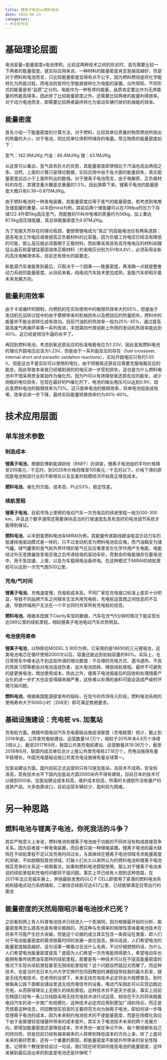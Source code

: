 ```yaml
---
title: 锂离子电池vs燃料电池
date: 2018-06-23
categories:
- 术业有专攻
---
```


# 基础理论层面

电池容量=能量密度x电池体积。比较这两种技术之间的优劣时，首先需要比较一下两者的能量密度，就实际应用来说，一种材料的能量密度肯定是越高越好，但是对于燃料和电池而言，只比较能量密度显得有点不公平，因为燃料燃烧是将化学能转化为热能过程，而电池则是将化学能直接转化为电能的装置。众所周知，不同形式的能量是有“品质”之分的。电能作为一种有序的能量，品质肯定要比作为无序能量的热能高得多。因此除了比较能量密度之外，还需要比较两者的能量利用效率。对于动力电池而言，即需要比较两者最终转化为驱动车辆行驶的机械能的效率。

## 能量密度

首先介绍一下能量密度的计算方法，对于燃料，比较其单位质量的物质燃烧所放出的热量的大小，对于电池，则比较单位体积所储存的电量。常见物质的能量密度如下：

氢气：142.9MJ/Kg 汽油：46.4MJ/Kg 锂：43.1MJ/Kg

从这里可以看出，氢气具有巨大的优势，其能量密度即使相比于汽油也高出两倍之多。当然，上面的计算只是理论数据，实际应用中由于各方面的能量损失，真实能量密度远远小于上面所列出的数值。对于锂离子电池而言，由于电解质，正负极材料的存在，其锂含量大概是总重量的1.5%，因此换算下来，锂离子电池的能量密度大概只有0.36~0.875MJ/Kg。

由于燃料电池时一种发电装置，其能量密度应等于氢气的能量密度。若考虑到电堆及储氢罐的重量，以丰田mirai为例，其前后两个储氢罐可以在70Mpa的压力下存储122.4升即5kg高压氢气，而配套的114kW电堆的质量约为56kg，加上重达87.5kg高压储氢罐，其总体能量密度为4.97MJ/Kg。

为了克服天然存在的理论瓶颈，要想使锂电成为“真正”的高能电池仅有两条道路：提高电池工作电压或者提高正负极材料的比容量。因为负极工作电压已经没有降低的可能，那么高压就必须着眼于正极材料。而如果采用具有高充电电压的材料如镍锰尖晶石和富锂锰基固溶体正极材料（充电电压分别为5V和4.8V），必须采用全新的高压电解液体系，目前还有很长的路要走。

新能源汽车谁能笑到最后，只取决于一个因素——能量密度，再准确一点就是整套动力系统的能量密度。从目前来看，纯电动汽车技术更加成熟，氢能汽车却昭示着未来发展方向。

## 能量利用效率

由于卡诺循环的限制，内燃机的在实际使用中的极限热效率大约55%，但是由于发动机在运转过程中的由于摩擦带来的机械损失以及燃烧后的热量损失，燃料中的能量并不能全部转化成有效功。目前汽油机的热效率一般为25%-35%，通过提高提高废气再循环率等一系列改进，丰田第四代普锐斯上所用的发动机热效率能达到40%。这已经是相当牛逼的水平了。

再回到燃料电池，考虑到氧还原反应的标准电极电位为1.23V，因此氢氧燃料电池的理论开路电压应该为1.23V。但是由于一系列副反应的存在（fuel crossover, internal short and parasitic oxidation reactions），实际开路电压只有约1.05 V。但是这也不是实际可以使用的电位，由于阴极氧还原反应需要克服电极反应的能垒，因此导致本来就已经被削弱的的电压进一步受到损失，这也是为什么燃料电池中不惜采用贵金属铂作为催化剂，因为Pt可以有效降低氧还原反应的能垒，减少阴极的电位损失，在现在最好的Pt催化剂下，电池的输出电压可以达到0.9V，因此氢燃料电池的极限效率为73%。这只是单电池的极限效率，将单电池组装成电堆，效率会进一步下降，最终实际能量转换效率约为40%-60%。

# 技术应用层面

## 单车技术参数

### 制造成本

**锂离子电池**。根据彭博新能源财经（BNEF）的调查，锂离子电池组的平均价格降至209美元／千瓦时，到2025年价格将降至100美元／千瓦时以下。价格下滑的原因是电池制造行业的不断增长以及显着的规模经济开始真正降低成本。

**燃料电池**。催化剂方面。成本高，Pt占53%，稳定性差。

### 续航里程

**锂离子电池**。目前市场上使用的电动汽车一次充电后的续驶里程一般为100-300 km，并且这个数字通常还需要保持适当的行驶速度及具有良好的电池调节系统才能得到保证。

**燃料电池**。以丰田氢燃料电池车MIRAI为例，其能量传递路线跟油电混合动力车的低速纯电驱动模式是一样的，只不过发动机变为燃料电池反应堆，而汽油箱变为储气罐。储气罐里的氢气和外界环境的氧气在反应堆里发生化学作用产生电能，电能经过升压变换器改变电压值之后传递给电机驱动车轮，而剩余的电能储存在蓄电池中，用于急加速、上坡，以及为车载用电设备供电。在这种模式下MIRAI的续航里程可以达到一次充气跑500公里。

### 充电/气时间

**锂离子电池**。充电速度慢，充电桩成本高，不同厂家在充电接口标准上差异十分明显，导致不同品牌汽车之间根本无法共用充电桩，充电桩运营商之间信息的不互通，导致终端用户无法在一个平台同时共享所有充电桩的信息。

**燃料电池**。根据本田旗下Clarity车型的数据，汽车在充气5分钟的情况下能实现长达589公里的续航里程，相较锂离子电池电动汽车优势明显。

### 电池使用寿命

**锂离子电池**。以特斯拉MODEL S 90D为例，它采用的是18650的三元锂电池，这类电池电芯在循环使用2000次以后，容量还能达到初始容量的80%。实际上，在日常用车中根本达不到这些所谓的理论数值：不合理的充电方式、遇冷遇热、不良的驾驶习惯等都会对电池造成伤害，加大电池损耗、降低续航里程。最终不可避免的是更换电池，增加使用成本。除此之外，锂离子电池报废后的回收和处理随着产业化的进一步扩大也会变得越来越严重，这些难以处理的废料可能会造成严峻的环境污染问题。

**燃料电池**。根据美国能源部发布的指标，在现今的市场导入阶段，燃料电池系统的使用寿命大于5000小时（208天）即可满足商用要求。

## 基础设施建设：充电桩 vs. 加氢站

充电桩方面。根据中国电动汽车充电基础设施促进联盟（充电联盟）统计，截止到2016年底，公共类充电桩建设、运营数量14.1万个，相较于2015年末4.9万个净增2倍以上，截至2017年9月，我国公共类充电桩建设、运营数量共19.06万个，截至2018年6月，联盟内成员单位总计上报公共类充电桩27.18万个，充电设施保有量平稳增长，中国充电基础设施公共类充电设施保有量全球第一。

加氢站建设方面。国内目前正式运营的只有12座加氢站，且技术不成熟，安全标准高，现有技术水平下国内加氢站方圆2000米内不得有建筑，目前日本的技术可以做到500米。加氢站建设成本较高，维护成本较高，所需的关键部件没有量产的成熟产品，大多依靠进口，目前运营车辆较少，盈利较为困难。

# 另一种思路

## 燃料电池与锂离子电池，你死我活的斗争？

其实严格意义上来说，燃料电池和锂离子电池由于功能的不同并没有构成直接竞争关系，因为前者是一种发电装置，而后者只是一种储电装置。锂离子电池的最大缺陷在于续航里程不足以及充电时间过长，与其继续在锂离子电池领域寻求能量密度的突破，不如放眼到其他领域，打破人们长久以来所认为的燃料电池和锂离子电池相互竞争的关系这一局限看法，如果和燃料电池搭配使用，那么对于锂离子电池来说的续航里程和充电时间都将不是问题。事实上早已经有人想到这种思路，在2017年法兰克福车展上，奔驰最新发售的GLC F CELL即使用了紧凑的燃料电池系统和插电式动力系统辅助，二者综合续航可达437公里，已经能够满足日常出行的需求

## 能量密度的天然局限昭示着电池技术已死？

之前看到网上有人科普电池技术已经进入一个死胡同，因为根据最开始的分析，能量密度再怎么提高也是有理论极限的，而这种与生俱来的局限性意味着电池技术在将来不可能产生巨大突破。但是这个论据的成立其实包含一条假设在里面，即人们对于电池能量密度的需求随着时间的发展一直在提高，换句话说，人们希望电池的能量密度越高越好。这句话第一眼看过去没什么毛病，不过仔细想想的话，为什么人们希望电池能量密度提高？是因为人们希望一次充电能用得更久，希望电动车也能拥有像传统燃油车那样的续航里程。那要是有一种技术可以在不提高能量密度的情况下实现长续航里程甚至无限续航里程呢？这个问题自然就迎刃而解了。而这种技术，也是当时去日本九州大学交换时在冈田教授的课题组带给我的最大启发，就是无线充电技术。在老师的设想下，未来无线充电技术必定将会大规模普及，到时候每条公路下面都会铺设发送无线充电信号的设备，电动汽车因此可以实现边跑边充电，从而获得理论上无限久的续航里程。这种技术并不是天方夜谈，事实上目前在韩国已经有一条公交线路采用无线充电技术进行试运营，相信在不久的将来随着电动汽车的进一步推广和规模化，这种技术必定将应用到更加广阔的场合。而正是凭借着这种信念，冈田教授实验室的主要研究方向为钠离子电池，即如何进一步降低锂离子电池的成本，因为未来制约电池技术的不是能量密度，而是在规模化效应下由于金属锂较低储量所带来的成本提升。其实关于电池技术未来的两个发展方向，即增加能量密度还是降低成本，学术界也一直在争论不休，每个教授都有自己的倾向性，但是目前已经有越来越多的人转移到降低成本的方向上来，除了上面对未来的美好愿景，还有一个重要的原因，即能量密度不断提升所带来的安全性隐患。记得有个教授曾经说过一句话，我们现在研究如何提高电池的能量密度，这样发展到最后造出来的到底是电池还是炸弹呢？